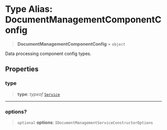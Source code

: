 # Type Alias: DocumentManagementComponentConfig

> **DocumentManagementComponentConfig** = `object`

Data processing component config types.

## Properties

### type

> **type**: *typeof* [`Service`](../variables/DocumentManagementComponentType.md#service)

***

### options?

> `optional` **options**: `IDocumentManagementServiceConstructorOptions`
